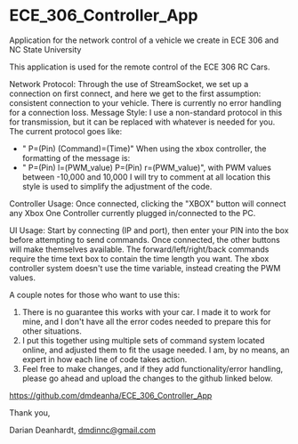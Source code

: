 # ECE_306_Controller_App
Application for the network control of a vehicle we create in ECE 306 and NC State University

This application is used for the remote control of the ECE 306 RC Cars.

Network Protocol: Through the use of StreamSocket, we set up a connection on first connect, and here we get to the first assumption: consistent connection to your vehicle. There is currently no error handling for a connection loss.
Message Style: I use a non-standard protocol in this for transmission, but it can be replaced with whatever is needed for you. The current protocol goes like:
* " P=(Pin) (Command)=(Time)"
When using the xbox controller, the formatting of the message is:
* " P=(Pin) l=(PWM_value)  P=(Pin) r=(PWM_value)", with PWM values between -10,000 and 10,000
I will try to comment at all location this style is used to simplify the adjustment of the code.

Controller Usage: Once connected, clicking the "XBOX" button will connect any Xbox One Controller currently plugged in/connected to the PC.

UI Usage: Start by connecting (IP and port), then enter your PIN into the box before attempting to send commands. Once connected, the other buttons will make themselves available. The forward/left/right/back commands require the time text box to contain the time length you want. The xbox controller system doesn't use the time variable, instead creating the PWM values.
    
A couple notes for those who want to use this:
1. There is no guarantee this works with your car. I made it to work for mine, and I don't have all the error codes needed to prepare this for other situations.
2. I put this together using multiple sets of command system located online, and adjusted them to fit the usage needed. I am, by no means, an expert in how each line of code takes action.
3. Feel free to make changes, and if they add functionality/error handling, please go ahead and upload the changes to the github linked below.

https://github.com/dmdeanha/ECE_306_Controller_App

Thank you,

Darian Deanhardt, dmdinnc@gmail.com
